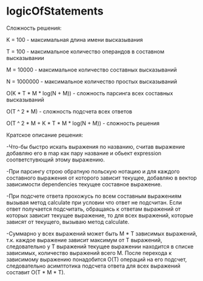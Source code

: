 # logicOfStatements
Сложность решения:

K = 100 - максимальная длина имени высказывания

T = 100 - максимальное количество операндов в составном высказывании

M = 10000 - максимальное количество составных высказываний

N = 1000000 - максимальное количество простых высказываний

O(K * T * M * log(N + M)) - сложность парсинга всех составных высказываний

O(T ^ 2 * M) - сложность подсчета всех ответов

O(T ^ 2 * M + K * T * M * log(N + M)) - сложность решения

Кратское описание решения:

-Что-бы быстро искать выражения по названию, считав выражение добавляю его в map как пару название и обьект expression соответстувющий этому выражению.

-При парсингу строю обратную польскую нотацию и для каждого составного выражения от которого зависит текущее, добавляю в вектор зависимости dependencies текущее составное выражение.

-При подсчете ответа прохожусь по всем составным выражениям вызывая метод calculate при условии что ответ не подсчитан. Если ответ получается подсчитать, обращаясь к ответам выражений от которых зависит текущее выражение, то для всех выражений, которые зависят от текущего, вызываю метод calculate.

-Суммарно у всех выражений может быть M * T зависимых выражений, т.к. каждое выражение зависит максимум от T выражений, следовательно у T выражений текущее выражении находится в списке зависимых, количество выражений всего M. После перехода к зависимому выражению понадобится O(T) операций на его подсчет, следовательно асимптотика подсчета ответа для всех выражений составит O(T * M * T).
